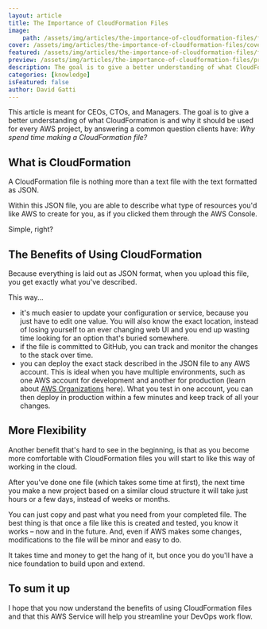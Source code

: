 ```yaml
---
layout: article
title: The Importance of CloudFormation Files
image:
    path: /assets/img/articles/the-importance-of-cloudformation-files/featured.jpg
cover: /assets/img/articles/the-importance-of-cloudformation-files/cover.jpg.base64
featured: /assets/img/articles/the-importance-of-cloudformation-files/featured.jpg
preview: /assets/img/articles/the-importance-of-cloudformation-files/preview.jpg
description: The goal is to give a better understanding of what CloudFormation is and why it should be used for every AWS project.
categories: [knowledge]
isFeatured: false
author: David Gatti
---
```


This article is meant for CEOs, CTOs, and Managers. The goal is to give a better understanding of what CloudFormation is and why it should be used for every AWS project, by answering a common question clients have: *Why spend time making a CloudFormation file?*

## What is CloudFormation

A CloudFormation file is nothing more than a text file with the text formatted as JSON.

Within this JSON file, you are able to describe what type of resources you'd like AWS to create for you, as if you clicked them through the AWS Console.

Simple, right?

## The Benefits of Using CloudFormation

Because everything is laid out as JSON format, when you upload this file, you get exactly what you've described.

This way...

- it's much easier to update your configuration or service, because you just have to edit one value. You will also know the exact location, instead of losing yourself to an ever changing web UI and you end up wasting time looking for an option that's buried somewhere.
- if the file is committed to GitHub, you can track and monitor the changes to the stack over time.
- you can deploy the exact stack described in the JSON file to any AWS account. This is ideal when you have multiple environments, such as one AWS account for development and another for production (learn about [AWS Organizations](/articles/knowledge/the-benefits-of-aws-organizations.html) here). What you test in one account, you can  then deploy in production within a few minutes and keep track of all your changes.

## More Flexibility

Another benefit that's hard to see in the beginning, is that as you become more comfortable with CloudFormation files you will start to like this way of working in the cloud.

After you've done one file (which takes some time at first), the next time you make a new project based on a similar cloud structure it will take just hours or a few days, instead of weeks or months.

You can just copy and past what you need from your completed file. The best thing is that once a file like this is created and tested, you know it works – now and in the future. And, even if AWS makes some changes, modifications to the file will be minor and easy to do.

It takes time and money to get the hang of it, but once you do you'll have a nice foundation to build upon and extend.

## To sum it up

I hope that you now understand the benefits of using CloudFormation files and that this AWS Service will help you streamline your DevOps work flow.